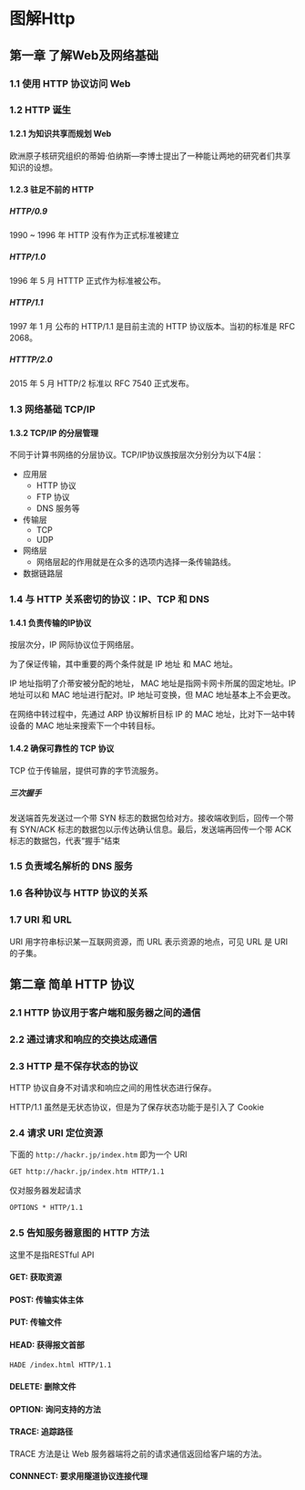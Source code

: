 # 图解Http

## 第一章 了解Web及网络基础

### 1.1 使用 HTTP 协议访问 Web

### 1.2 HTTP 诞生

#### 1.2.1 为知识共享而规划 Web

欧洲原子核研究组织的蒂姆·伯纳斯—李博士提出了一种能让两地的研究者们共享知识的设想。

#### 1.2.3 驻足不前的 HTTP

##### HTTP/0.9

1990 ~ 1996 年 HTTP 没有作为正式标准被建立

##### HTTP/1.0

1996 年 5 月 HTTTP 正式作为标准被公布。

##### HTTP/1.1

1997 年 1 月 公布的 HTTP/1.1 是目前主流的 HTTP 协议版本。当初的标准是 RFC 2068。

##### HTTTP/2.0

2015 年 5 月 HTTP/2 标准以 RFC 7540 正式发布。

### 1.3 网络基础 TCP/IP

#### 1.3.2 TCP/IP 的分层管理

不同于计算书网络的分层协议。TCP/IP协议族按层次分别分为以下4层：

+ 应用层
  + HTTP 协议
  + FTP 协议
  + DNS 服务等
+ 传输层
  + TCP
  + UDP
+ 网络层
  + 网络层起的作用就是在众多的选项内选择一条传输路线。
+ 数据链路层

### 1.4 与 HTTP 关系密切的协议：IP、TCP 和 DNS

#### 1.4.1 负责传输的IP协议

按层次分，IP 网际协议位于网络层。

为了保证传输，其中重要的两个条件就是 IP 地址 和 MAC 地址。

IP 地址指明了介蒂安被分配的地址， MAC 地址是指网卡网卡所属的固定地址。IP 地址可以和 MAC 地址进行配对。IP 地址可变换，但 MAC 地址基本上不会更改。

在网络中转过程中，先通过 ARP 协议解析目标 IP 的 MAC 地址，比对下一站中转设备的 MAC 地址来搜索下一个中转目标。

#### 1.4.2 确保可靠性的 TCP 协议

TCP 位于传输层，提供可靠的字节流服务。

##### 三次握手

发送端首先发送过一个带 SYN 标志的数据包给对方。接收端收到后，回传一个带有 SYN/ACK 标志的数据包以示传达确认信息。最后，发送端再回传一个带 ACK 标志的数据包，代表“握手”结束

### 1.5 负责域名解析的 DNS 服务

### 1.6 各种协议与 HTTP 协议的关系

### 1.7 URI 和 URL

URI 用字符串标识某一互联网资源，而 URL 表示资源的地点，可见 URL 是 URI 的子集。

## 第二章 简单 HTTP 协议

### 2.1 HTTP 协议用于客户端和服务器之间的通信

### 2.2 通过请求和响应的交换达成通信

### 2.3 HTTP 是不保存状态的协议

HTTP 协议自身不对请求和响应之间的用性状态进行保存。

HTTP/1.1 虽然是无状态协议，但是为了保存状态功能于是引入了 Cookie

### 2.4 请求 URI 定位资源

下面的 `http://hackr.jp/index.htm` 即为一个 URI

```html
GET http://hackr.jp/index.htm HTTP/1.1
```

仅对服务器发起请求

```html
OPTIONS * HTTP/1.1
```

### 2.5 告知服务器意图的 HTTP 方法

这里不是指RESTful API

#### GET: 获取资源

#### POST: 传输实体主体

#### PUT: 传输文件

#### HEAD: 获得报文首部

```html
HADE /index.html HTTP/1.1
```

#### DELETE: 删除文件

#### OPTION: 询问支持的方法

#### TRACE: 追踪路径

TRACE 方法是让 Web 服务器端将之前的请求通信返回给客户端的方法。

#### CONNNECT: 要求用隧道协议连接代理